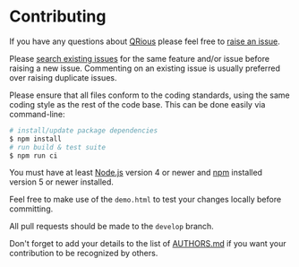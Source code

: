 # Contributing

If you have any questions about [QRious](https://github.com/neocotic/qrious) please feel free to
[raise an issue](https://github.com/neocotic/qrious/issues/new).

Please [search existing issues](https://github.com/neocotic/qrious/issues) for the same feature and/or issue before
raising a new issue. Commenting on an existing issue is usually preferred over raising duplicate issues.

Please ensure that all files conform to the coding standards, using the same coding style as the rest of the code base.
This can be done easily via command-line:

``` bash
# install/update package dependencies
$ npm install
# run build & test suite
$ npm run ci
```

You must have at least [Node.js](https://nodejs.org) version 4 or newer and [npm](https://npmjs.com) installed version 5
or newer installed.

Feel free to make use of the `demo.html` to test your changes locally before committing.

All pull requests should be made to the `develop` branch.

Don't forget to add your details to the list of [AUTHORS.md](https://github.com/neocotic/qrious/blob/master/AUTHORS.md)
if you want your contribution to be recognized by others.
